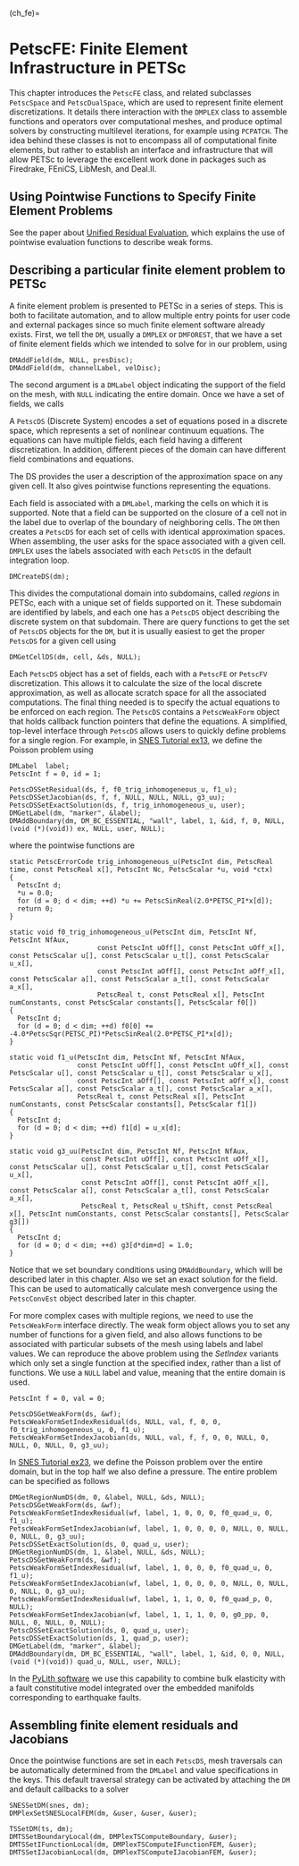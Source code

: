 (ch_fe)=

# PetscFE: Finite Element Infrastructure in PETSc

This chapter introduces the `PetscFE` class, and related subclasses `PetscSpace` and `PetscDualSpace`, which are used to represent finite element discretizations. It details there interaction with the `DMPLEX` class to assemble functions and operators over computational meshes, and produce optimal solvers by constructing multilevel iterations, for example using `PCPATCH`. The idea behind these classes is not to encompass all of computational finite elements, but rather to establish an interface and infrastructure that will allow PETSc to leverage the excellent work done in packages such as Firedrake, FEniCS, LibMesh, and Deal.II.

## Using Pointwise Functions to Specify Finite Element Problems

See the paper about [Unified Residual Evaluation](https://arxiv.org/abs/1309.1204), which explains the use of pointwise evaluation functions to describe weak forms.

## Describing a particular finite element problem to PETSc

A finite element problem is presented to PETSc in a series of steps. This is both to facilitate automation, and to allow multiple entry points for user code and external packages since so much finite element software already exists. First, we tell the `DM`, usually a `DMPLEX` or `DMFOREST`, that we have a set of finite element fields which we intended to solve for in our problem, using

```
DMAddField(dm, NULL, presDisc);
DMAddField(dm, channelLabel, velDisc);
```

The second argument is a `DMLabel` object indicating the support of the field on the mesh, with `NULL` indicating the entire domain. Once we have a set of fields, we calls

A `PetscDS` (Discrete System) encodes a set of equations posed in a discrete space, which represents a set of nonlinear continuum equations.
The equations can have multiple fields, each field having a different discretization. In addition, different pieces of the domain can have different field combinations and equations.

The DS provides the user a description of the approximation space on any given cell. It also gives pointwise functions representing the equations.

Each field is associated with a `DMLabel`, marking the cells on which it is supported. Note that a field can be
supported on the closure of a cell not in the label due to overlap of the boundary of neighboring cells. The `DM`
then creates a `PetscDS` for each set of cells with identical approximation spaces. When assembling, the user asks for
the space associated with a given cell. `DMPLEX` uses the labels associated with each `PetscDS` in the default integration loop.

```
DMCreateDS(dm);
```

This divides the computational domain into subdomains, called *regions* in PETSc, each with a unique set of fields supported on it. These subdomain are identified by labels, and each one has a `PetscDS` object describing the discrete system on that subdomain. There are query functions to get the set of `PetscDS` objects for the `DM`, but it is usually easiest to get the proper `PetscDS` for a given cell using

```
DMGetCellDS(dm, cell, &ds, NULL);
```

Each `PetscDS` object has a set of fields, each with a `PetscFE` or `PetscFV` discretization. This allows it to calculate the size of the local discrete approximation, as well as allocate scratch space for all the associated computations. The final thing needed is to specify the actual equations to be enforced on each region. The `PetscDS` contains a `PetscWeakForm` object that holds callback function pointers that define the equations. A simplified, top-level interface through `PetscDS` allows users to quickly define problems for a single region. For example, in
<a href="PETSC_DOC_OUT_ROOT_PLACEHOLDER/src/snes/tutorials/ex13.c.html">SNES Tutorial ex13</a>, we define the Poisson problem using

```
DMLabel  label;
PetscInt f = 0, id = 1;

PetscDSSetResidual(ds, f, f0_trig_inhomogeneous_u, f1_u);
PetscDSSetJacobian(ds, f, f, NULL, NULL, NULL, g3_uu);
PetscDSSetExactSolution(ds, f, trig_inhomogeneous_u, user);
DMGetLabel(dm, "marker", &label);
DMAddBoundary(dm, DM_BC_ESSENTIAL, "wall", label, 1, &id, f, 0, NULL, (void (*)(void)) ex, NULL, user, NULL);
```

where the pointwise functions are

```
static PetscErrorCode trig_inhomogeneous_u(PetscInt dim, PetscReal time, const PetscReal x[], PetscInt Nc, PetscScalar *u, void *ctx)
{
  PetscInt d;
  *u = 0.0;
  for (d = 0; d < dim; ++d) *u += PetscSinReal(2.0*PETSC_PI*x[d]);
  return 0;
}

static void f0_trig_inhomogeneous_u(PetscInt dim, PetscInt Nf, PetscInt NfAux,
                      const PetscInt uOff[], const PetscInt uOff_x[], const PetscScalar u[], const PetscScalar u_t[], const PetscScalar u_x[],
                      const PetscInt aOff[], const PetscInt aOff_x[], const PetscScalar a[], const PetscScalar a_t[], const PetscScalar a_x[],
                      PetscReal t, const PetscReal x[], PetscInt numConstants, const PetscScalar constants[], PetscScalar f0[])
{
  PetscInt d;
  for (d = 0; d < dim; ++d) f0[0] += -4.0*PetscSqr(PETSC_PI)*PetscSinReal(2.0*PETSC_PI*x[d]);
}

static void f1_u(PetscInt dim, PetscInt Nf, PetscInt NfAux,
                 const PetscInt uOff[], const PetscInt uOff_x[], const PetscScalar u[], const PetscScalar u_t[], const PetscScalar u_x[],
                 const PetscInt aOff[], const PetscInt aOff_x[], const PetscScalar a[], const PetscScalar a_t[], const PetscScalar a_x[],
                 PetscReal t, const PetscReal x[], PetscInt numConstants, const PetscScalar constants[], PetscScalar f1[])
{
  PetscInt d;
  for (d = 0; d < dim; ++d) f1[d] = u_x[d];
}

static void g3_uu(PetscInt dim, PetscInt Nf, PetscInt NfAux,
                  const PetscInt uOff[], const PetscInt uOff_x[], const PetscScalar u[], const PetscScalar u_t[], const PetscScalar u_x[],
                  const PetscInt aOff[], const PetscInt aOff_x[], const PetscScalar a[], const PetscScalar a_t[], const PetscScalar a_x[],
                  PetscReal t, PetscReal u_tShift, const PetscReal x[], PetscInt numConstants, const PetscScalar constants[], PetscScalar g3[])
{
  PetscInt d;
  for (d = 0; d < dim; ++d) g3[d*dim+d] = 1.0;
}
```

Notice that we set boundary conditions using `DMAddBoundary`, which will be described later in this chapter. Also we set an exact solution for the field. This can be used to automatically calculate mesh convergence using the `PetscConvEst` object described later in this chapter.

For more complex cases with multiple regions, we need to use the `PetscWeakForm` interface directly. The weak form object allows you to set any number of functions for a given field, and also allows functions to be associated with particular subsets of the mesh using labels and label values. We can reproduce the above problem using the *SetIndex* variants which only set a single function at the specified index, rather than a list of functions. We use a `NULL` label and value, meaning that the entire domain is used.

```
PetscInt f = 0, val = 0;

PetscDSGetWeakForm(ds, &wf);
PetscWeakFormSetIndexResidual(ds, NULL, val, f, 0, 0, f0_trig_inhomogeneous_u, 0, f1_u);
PetscWeakFormSetIndexJacobian(ds, NULL, val, f, f, 0, 0, NULL, 0, NULL, 0, NULL, 0, g3_uu);
```

In <a href="PETSC_DOC_OUT_ROOT_PLACEHOLDER/src/snes/tutorials/ex23.c.html">SNES Tutorial ex23</a>, we define the Poisson problem over the entire domain, but in the top half we also define a pressure. The entire problem can be specified as follows

```
DMGetRegionNumDS(dm, 0, &label, NULL, &ds, NULL);
PetscDSGetWeakForm(ds, &wf);
PetscWeakFormSetIndexResidual(wf, label, 1, 0, 0, 0, f0_quad_u, 0, f1_u);
PetscWeakFormSetIndexJacobian(wf, label, 1, 0, 0, 0, 0, NULL, 0, NULL, 0, NULL, 0, g3_uu);
PetscDSSetExactSolution(ds, 0, quad_u, user);
DMGetRegionNumDS(dm, 1, &label, NULL, &ds, NULL);
PetscDSGetWeakForm(ds, &wf);
PetscWeakFormSetIndexResidual(wf, label, 1, 0, 0, 0, f0_quad_u, 0, f1_u);
PetscWeakFormSetIndexJacobian(wf, label, 1, 0, 0, 0, 0, NULL, 0, NULL, 0, NULL, 0, g3_uu);
PetscWeakFormSetIndexResidual(wf, label, 1, 1, 0, 0, f0_quad_p, 0, NULL);
PetscWeakFormSetIndexJacobian(wf, label, 1, 1, 1, 0, 0, g0_pp, 0, NULL, 0, NULL, 0, NULL);
PetscDSSetExactSolution(ds, 0, quad_u, user);
PetscDSSetExactSolution(ds, 1, quad_p, user);
DMGetLabel(dm, "marker", &label);
DMAddBoundary(dm, DM_BC_ESSENTIAL, "wall", label, 1, &id, 0, 0, NULL, (void (*)(void)) quad_u, NULL, user, NULL);
```

In the [PyLith software](https://geodynamics.org/cig/software/pylith/) we use this capability to combine bulk elasticity with a fault constitutive model integrated over the embedded manifolds corresponding to earthquake faults.

## Assembling finite element residuals and Jacobians

Once the pointwise functions are set in each `PetscDS`, mesh traversals can be automatically determined from the `DMLabel` and value specifications in the keys. This default traversal strategy can be activated by attaching the `DM` and default callbacks to a solver

```
SNESSetDM(snes, dm);
DMPlexSetSNESLocalFEM(dm, &user, &user, &user);

TSSetDM(ts, dm);
DMTSSetBoundaryLocal(dm, DMPlexTSComputeBoundary, &user);
DMTSSetIFunctionLocal(dm, DMPlexTSComputeIFunctionFEM, &user);
DMTSSetIJacobianLocal(dm, DMPlexTSComputeIJacobianFEM, &user);
```

